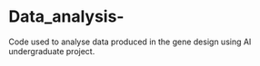 # Data_analysis-
Code used to analyse data produced in the gene design using AI undergraduate project.
